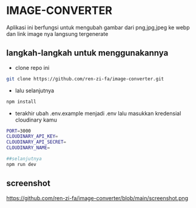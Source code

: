 # IMAGE-CONVERTER
Aplikasi ini berfungsi untuk mengubah gambar dari png,jpg,jpeg ke webp dan link image nya langsung tergenerate

## langkah-langkah untuk menggunakannya
- clone repo ini
```bash
git clone https://github.com/ren-zi-fa/image-converter.git

```
- lalu selanjutnya 
```bash
npm install
```
- terakhir ubah .env.example menjadi .env lalu masukkan kredensial cloudinary kamu
```bash
PORT=3000
CLOUDINARY_API_KEY=
CLOUDINARY_API_SECRET=
CLOUDINARY_NAME=

##selanjutnya
npm run dev

```


## screenshot

https://github.com/ren-zi-fa/image-converter/blob/main/screenshot.png